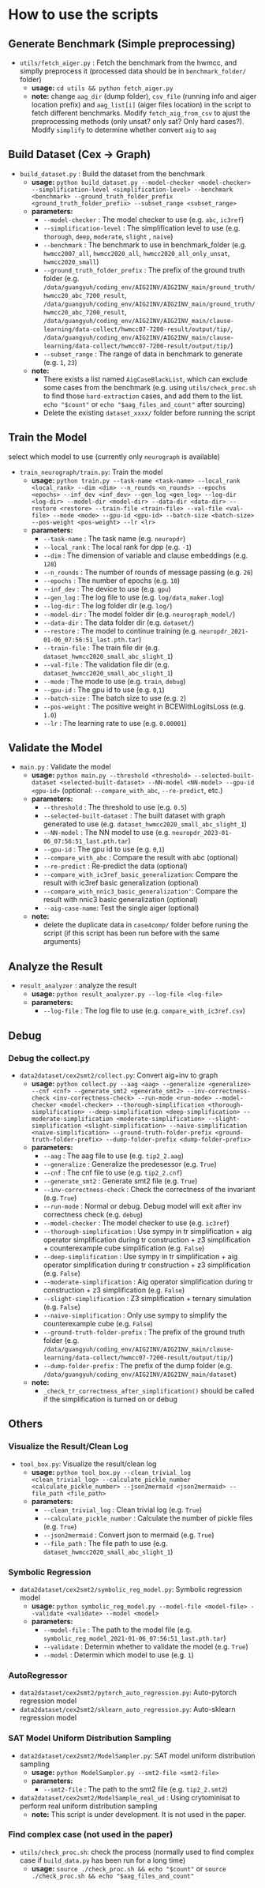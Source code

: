 # How to use the scripts

## Generate Benchmark (Simple preprocessing)

* `utils/fetch_aiger.py` : Fetch the benchmark from the hwmcc, and simplly preprocess it (processed data should be in `benchmark_folder/` folder)
    * **usage:** `cd utils && python fetch_aiger.py`
    * **note:** change `aag_dir` (dump folder), `csv_file` (running info and aiger location prefix) and `aag_list[i]` (aiger files location) in the script to fetch different benchmarks. Modify `fetch_aig_from_csv` to ajust the preprocessing methods (only unsat? only sat? Only hard cases?). Modify `simplify` to determine whether convert `aig` to `aag`

## Build Dataset (Cex -> Graph)

* `build_dataset.py` : Build the dataset from the benchmark
    * **usage:** `python build_dataset.py --model-checker <model-checker> --simplification-level <simplification-level> --benchmark <benchmark> --ground_truth_folder_prefix <ground_truth_folder_prefix> --subset_range <subset_range>`
    * **parameters:**
        * `--model-checker` : The model checker to use (e.g. `abc`, `ic3ref`)
        * `--simplification-level` : The simplification level to use (e.g. `thorough`, `deep`, `moderate`, `slight` , `naive`)
        * `--benchmark` : The benchmark to use in benchmark_folder (e.g. `hwmcc2007_all`, `hwmcc2020_all`, `hwmcc2020_all_only_unsat`, `hwmcc2020_small`)
        * `--ground_truth_folder_prefix` : The prefix of the ground truth folder (e.g. `/data/guangyuh/coding_env/AIG2INV/AIG2INV_main/ground_truth/hwmcc20_abc_7200_result`, `/data/guangyuh/coding_env/AIG2INV/AIG2INV_main/ground_truth/hwmcc20_abc_7200_result`, `/data/guangyuh/coding_env/AIG2INV/AIG2INV_main/clause-learning/data-collect/hwmcc07-7200-result/output/tip/`, `/data/guangyuh/coding_env/AIG2INV/AIG2INV_main/clause-learning/data-collect/hwmcc07-7200-result/output/tip/`)
        * `--subset_range` : The range of data in benchmark to generate (e.g. `1`, `23`)
    * **note:**
        * There exists a list named `AigCaseBlackList`, which can exclude some cases from the benchmark (e.g. using `utils/check_proc.sh` to find those `hard-extraction` cases, and add them to the list. `echo "$count"` or `echo "$aag_files_and_count"` after sourcing)
        * Delete the existing `dataset_xxxx/` folder before running the script

## Train the Model

select which model to use (currently only `neurograph` is available)

* `train_neurograph/train.py`: Train the model
    * **usage:** `python train.py --task-name <task-name> --local_rank <local_rank> --dim <dim> --n_rounds <n_rounds> --epochs <epochs> --inf_dev <inf_dev> --gen_log <gen_log> --log-dir <log-dir> --model-dir <model-dir> --data-dir <data-dir> --restore <restore> --train-file <train-file> --val-file <val-file> --mode <mode> --gpu-id <gpu-id> --batch-size <batch-size> --pos-weight <pos-weight> --lr <lr>`
    * **parameters:**
        * `--task-name` : The task name (e.g. `neuropdr`)
        * `--local_rank` : The local rank for dpp (e.g. `-1`)
        * `--dim` : The dimension of variable and clause embeddings (e.g. `128`)
        * `--n_rounds` : The number of rounds of message passing (e.g. `26`)
        * `--epochs` : The number of epochs (e.g. `10`)
        * `--inf_dev` : The device to use (e.g. `gpu`)
        * `--gen_log` : The log file to use (e.g. `log/data_maker.log`)
        * `--log-dir` : The log folder dir (e.g. `log/`)
        * `--model-dir` : The model folder dir (e.g. `neurograph_model/`)
        * `--data-dir` : The data folder dir (e.g. `dataset/`)
        * `--restore` : The model to continue training (e.g. `neuropdr_2021-01-06_07:56:51_last.pth.tar`)
        * `--train-file` : The train file dir (e.g. `dataset_hwmcc2020_small_abc_slight_1`)
        * `--val-file` : The validation file dir (e.g. `dataset_hwmcc2020_small_abc_slight_1`)
        * `--mode` : The mode to use (e.g. `train`, `debug`)
        * `--gpu-id` : The gpu id to use (e.g. `0`,`1`)
        * `--batch-size` : The batch size to use (e.g. `2`)
        * `--pos-weight` : The positive weight in BCEWithLogitsLoss (e.g. `1.0`)
        * `--lr` : The learning rate to use (e.g. `0.00001`)

## Validate the Model

* `main.py` : Validate the model
    * **usage:** `python main.py --threshold <threshold> --selected-built-dataset <selected-built-dataset> --NN-model <NN-model> --gpu-id <gpu-id>` (optional: `--compare_with_abc`, `--re-predict`, etc.)
    * **parameters:** 
        * `--threshold` : The threshold to use (e.g. `0.5`)
        * `--selected-built-dataset` : The built dataset with graph generated to use (e.g. `dataset_hwmcc2020_small_abc_slight_1`)
        * `--NN-model` : The NN model to use (e.g. `neuropdr_2023-01-06_07:56:51_last.pth.tar`)
        * `--gpu-id` : The gpu id to use (e.g. `0`,`1`)
        * `--compare_with_abc` : Compare the result with abc (optional)
        * `--re-predict` : Re-predict the data (optional)
        * `--compare_with_ic3ref_basic_generalization`: Compare the result with ic3ref basic generalization (optional)
        * `--compare_with_nnic3_basic_generalization'`: Compare the result with nnic3 basic generalization (optional)
        * `--aig-case-name`: Test the single aiger (optional)
    * **note:**
        * delete the duplicate data in `case4comp/` folder before runing the script (if this script has been run before with the same arguments)


## Analyze the Result
* `result_analyzer` : analyze the result
    * **usage:** `python result_analyzer.py --log-file <log-file>`
    * **parameters:**
        * `--log-file` : The log file to use (e.g. `compare_with_ic3ref.csv`)

## Debug

### Debug the collect.py
* `data2dataset/cex2smt2/collect.py`: Convert aig+inv to graph
    * **usage:** `python collect.py --aag <aag> --generalize <generalize> --cnf <cnf> --generate_smt2 <generate_smt2> --inv-correctness-check <inv-correctness-check> --run-mode <run-mode> --model-checker <model-checker> --thorough-simplification <thorough-simplification> --deep-simplification <deep-simplification> --moderate-simplification <moderate-simplification> --slight-simplification <slight-simplification> --naive-simplification <naive-simplification> --ground-truth-folder-prefix <ground-truth-folder-prefix> --dump-folder-prefix <dump-folder-prefix>`
    * **parameters:**
        * `--aag` : The aag file to use (e.g. `tip2_2.aag`)
        * `--generalize` : Generalize the predesessor (e.g. `True`)
        * `--cnf` : The cnf file to use (e.g. `tip2_2.cnf`)
        * `--generate_smt2` : Generate smt2 file (e.g. `True`)
        * `--inv-correctness-check` : Check the correctness of the invariant (e.g. `True`)
        * `--run-mode` : Normal or debug. Debug model will exit after inv correctness check (e.g. `debug`)
        * `--model-checker` : The model checker to use (e.g. `ic3ref`)
        * `--thorough-simplification` : Use sympy in tr simplification + aig operator simplification during tr construction + z3 simplification + counterexample cube simplification (e.g. `False`)
        * `--deep-simplification` : Use sympy in tr simplification + aig operator simplification during tr construction + z3 simplification (e.g. `False`)
        * `--moderate-simplification` : Aig operator simplification during tr construction + z3 simplification (e.g. `False`)
        * `--slight-simplification` : Z3 simplification + ternary simulation (e.g. `False`)
        * `--naive-simplification` : Only use sympy to simplify the counterexample cube (e.g. `False`)
        * `--ground-truth-folder-prefix` : The prefix of the ground truth folder (e.g. `/data/guangyuh/coding_env/AIG2INV/AIG2INV_main/clause-learning/data-collect/hwmcc07-7200-result/output/tip/`)
        * `--dump-folder-prefix` : The prefix of the dump folder (e.g. `/data/guangyuh/coding_env/AIG2INV/AIG2INV_main/dataset`)
    * **note:**
        * `_check_tr_correctness_after_simplification()` should be called if the simplification is turned on or debug 

## Others

### Visualize the Result/Clean Log
* `tool_box.py`: Visualize the result/clean log
    * **usage:** `python tool_box.py --clean_trivial_log <clean_trivial_log> --calculate_pickle_number <calculate_pickle_number> --json2mermaid <json2mermaid> --file_path <file_path>`
    * **parameters:**
        * `--clean_trivial_log` : Clean trivial log (e.g. `True`)
        * `--calculate_pickle_number` : Calculate the number of pickle files (e.g. `True`)
        * `--json2mermaid` : Convert json to mermaid (e.g. `True`)
        * `--file_path` : The file path to use (e.g. `dataset_hwmcc2020_small_abc_slight_1`)

### Symbolic Regression
* `data2dataset/cex2smt2/symbolic_reg_model.py`: Symbolic regression model
    * **usage:** `python symbolic_reg_model.py --model-file <model-file> --validate <validate> --model <model>`
    * **parameters:**
        * `--model-file` : The path to the model file (e.g. `symbolic_reg_model_2021-01-06_07:56:51_last.pth.tar`)
        * `--validate` : Determin whether to validate the model (e.g. `True`)
        * `--model` : Determin which model to use (e.g. `1`)

### AutoRegressor
* `data2dataset/cex2smt2/pytorch_auto_regression.py`: Auto-pytorch regression model
* `data2dataset/cex2smt2/sklearn_auto_regression.py`: Auto-sklearn regression model

### SAT Model Uniform Distribution Sampling
* `data2dataset/cex2smt2/ModelSampler.py`: SAT model uniform distribution sampling
    * **usage:** `python ModelSampler.py --smt2-file <smt2-file>`
    * **parameters:**
        * `--smt2-file` : The path to the smt2 file (e.g. `tip2_2.smt2`)
* `data2dataset/cex2smt2/ModelSample_real_ud` : Using crytominisat to perform real uniform distribution sampling
    * **note:** This script is under development. It is not used in the paper.

### Find complex case (not used in the paper)
* `utils/check_proc.sh`: check the process (normally used to find complex case if `build_data.py` has been run for a long time)
    * **usage:** `source ./check_proc.sh && echo "$count"` or `source ./check_proc.sh && echo "$aag_files_and_count"`
